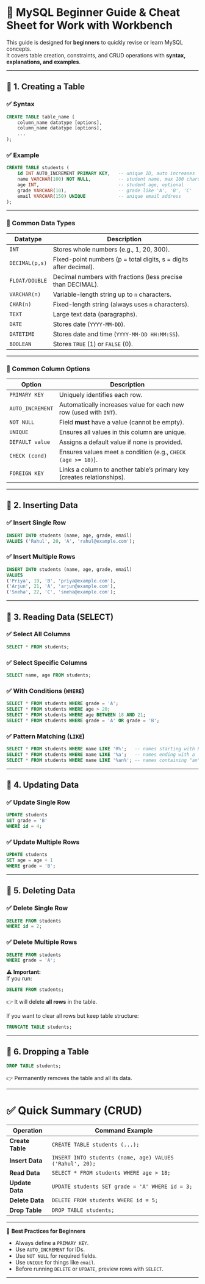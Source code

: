 # 📘 MySQL Beginner Guide & Cheat Sheet for Work with Workbench

This guide is designed for **beginners** to quickly revise or learn MySQL concepts.  
It covers table creation, constraints, and CRUD operations with **syntax, explanations, and examples**.

---

## 🔹 1. Creating a Table

### ✅ Syntax

```sql
CREATE TABLE table_name (
    column_name datatype [options],
    column_name datatype [options],
    ...
);
```

### ✅ Example

```sql
CREATE TABLE students (
    id INT AUTO_INCREMENT PRIMARY KEY,   -- unique ID, auto increases
    name VARCHAR(100) NOT NULL,          -- student name, max 100 chars, cannot be empty
    age INT,                             -- student age, optional
    grade VARCHAR(10),                   -- grade like 'A', 'B', 'C'
    email VARCHAR(150) UNIQUE            -- unique email address
);
```

---

### 🔹 Common Data Types

| Datatype       | Description                                                       |
| -------------- | ----------------------------------------------------------------- |
| `INT`          | Stores whole numbers (e.g., 1, 20, 300).                          |
| `DECIMAL(p,s)` | Fixed-point numbers (p = total digits, s = digits after decimal). |
| `FLOAT/DOUBLE` | Decimal numbers with fractions (less precise than DECIMAL).       |
| `VARCHAR(n)`   | Variable-length string up to `n` characters.                      |
| `CHAR(n)`      | Fixed-length string (always uses `n` characters).                 |
| `TEXT`         | Large text data (paragraphs).                                     |
| `DATE`         | Stores date (`YYYY-MM-DD`).                                       |
| `DATETIME`     | Stores date and time (`YYYY-MM-DD HH:MM:SS`).                     |
| `BOOLEAN`      | Stores `TRUE` (1) or `FALSE` (0).                                 |

---

### 🔹 Common Column Options

| Option           | Description                                                            |
| ---------------- | ---------------------------------------------------------------------- |
| `PRIMARY KEY`    | Uniquely identifies each row.                                          |
| `AUTO_INCREMENT` | Automatically increases value for each new row (used with `INT`).      |
| `NOT NULL`       | Field **must** have a value (cannot be empty).                         |
| `UNIQUE`         | Ensures all values in this column are unique.                          |
| `DEFAULT value`  | Assigns a default value if none is provided.                           |
| `CHECK (cond)`   | Ensures values meet a condition (e.g., `CHECK (age >= 18)`).           |
| `FOREIGN KEY`    | Links a column to another table’s primary key (creates relationships). |

---

## 🔹 2. Inserting Data

### ✅ Insert Single Row

```sql
INSERT INTO students (name, age, grade, email)
VALUES ('Rahul', 20, 'A', 'rahul@example.com');
```

### ✅ Insert Multiple Rows

```sql
INSERT INTO students (name, age, grade, email)
VALUES
('Priya', 19, 'B', 'priya@example.com'),
('Arjun', 21, 'A', 'arjun@example.com'),
('Sneha', 22, 'C', 'sneha@example.com');
```

---

## 🔹 3. Reading Data (SELECT)

### ✅ Select All Columns

```sql
SELECT * FROM students;
```

### ✅ Select Specific Columns

```sql
SELECT name, age FROM students;
```

### ✅ With Conditions (`WHERE`)

```sql
SELECT * FROM students WHERE grade = 'A';
SELECT * FROM students WHERE age > 20;
SELECT * FROM students WHERE age BETWEEN 18 AND 21;
SELECT * FROM students WHERE grade = 'A' OR grade = 'B';
```

### ✅ Pattern Matching (`LIKE`)

```sql
SELECT * FROM students WHERE name LIKE 'R%';   -- names starting with R
SELECT * FROM students WHERE name LIKE '%a';   -- names ending with a
SELECT * FROM students WHERE name LIKE '%an%'; -- names containing "an"
```

---

## 🔹 4. Updating Data

### ✅ Update Single Row

```sql
UPDATE students
SET grade = 'B'
WHERE id = 4;
```

### ✅ Update Multiple Rows

```sql
UPDATE students
SET age = age + 1
WHERE grade = 'B';
```

---

## 🔹 5. Deleting Data

### ✅ Delete Single Row

```sql
DELETE FROM students
WHERE id = 2;
```

### ✅ Delete Multiple Rows

```sql
DELETE FROM students
WHERE grade = 'A';
```

⚠️ **Important:**  
If you run:

```sql
DELETE FROM students;
```

👉 It will delete **all rows** in the table.

If you want to clear all rows but keep table structure:

```sql
TRUNCATE TABLE students;
```

---

## 🔹 6. Dropping a Table

```sql
DROP TABLE students;
```

👉 Permanently removes the table and all its data.

---

# ✅ Quick Summary (CRUD)

| Operation        | Command Example                                          |
| ---------------- | -------------------------------------------------------- |
| **Create Table** | `CREATE TABLE students (...);`                           |
| **Insert Data**  | `INSERT INTO students (name, age) VALUES ('Rahul', 20);` |
| **Read Data**    | `SELECT * FROM students WHERE age > 18;`                 |
| **Update Data**  | `UPDATE students SET grade = 'A' WHERE id = 3;`          |
| **Delete Data**  | `DELETE FROM students WHERE id = 5;`                     |
| **Drop Table**   | `DROP TABLE students;`                                   |

---

📌 **Best Practices for Beginners**

- Always define a `PRIMARY KEY`.
- Use `AUTO_INCREMENT` for IDs.
- Use `NOT NULL` for required fields.
- Use `UNIQUE` for things like `email`.
- Before running `DELETE` or `UPDATE`, preview rows with `SELECT`.

---
